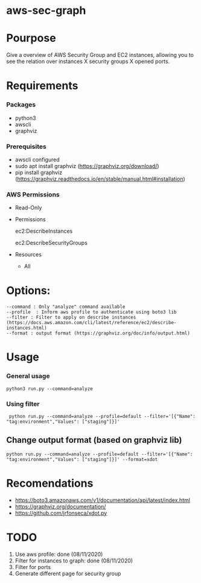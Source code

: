 # aws-sec-graph

# Pourpose

Give a overview of AWS Security Group and EC2 instances, allowing you to see the relation over instances X security groups X opened ports.

# Requirements

### Packages

- python3
- awscli
- graphviz


### Prerequisites

- awscli configured
- sudo apt install graphviz (https://graphviz.org/download/)
- pip install graphviz (https://graphviz.readthedocs.io/en/stable/manual.html#installation)

### AWS Permissions
- Read-Only
    
- Permissions


    ec2:DescribeInstances
   
    ec2:DescribeSecurityGroups

- Resources

    * All

# Options:
    
    --command : Only "analyze" command available
    --profile  : Inform aws profile to authenticate using boto3 lib
    --filter : Filter to apply on describe instances (https://docs.aws.amazon.com/cli/latest/reference/ec2/describe-instances.html)
    --format : output format (https://graphviz.org/doc/info/output.html)

# Usage

### General usage
   
    python3 run.py --command=analyze

### Using filter

     python run.py --command=analyze --profile=default --filter='[{"Name": "tag:environment","Values": ["staging"]}]'
     
 ## Change output format (based on graphviz lib)

    python run.py --command=analyze --profile=default --filter='[{"Name": "tag:environment","Values": ["staging"]}]' --format=xdot

# Recomendations

- https://boto3.amazonaws.com/v1/documentation/api/latest/index.html
- https://graphviz.org/documentation/
- https://github.com/jrfonseca/xdot.py

# TODO 
1. Use aws profile: done (08/11/2020)
2. Filter for instances to graph: done (08/11/2020)
3. Filter for ports
4. Generate different page for security group

